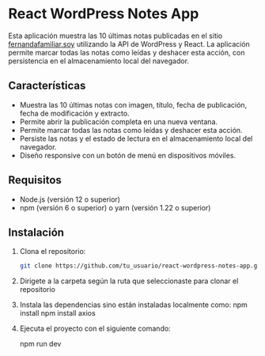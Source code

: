 # React WordPress Notes App

Esta aplicación muestra las 10 últimas notas publicadas en el sitio [fernandafamiliar.soy](https://fernandafamiliar.soy) utilizando la API de WordPress y React. La aplicación permite marcar todas las notas como leídas y deshacer esta acción, con persistencia en el almacenamiento local del navegador.

## Características

- Muestra las 10 últimas notas con imagen, título, fecha de publicación, fecha de modificación y extracto.
- Permite abrir la publicación completa en una nueva ventana.
- Permite marcar todas las notas como leídas y deshacer esta acción.
- Persiste las notas y el estado de lectura en el almacenamiento local del navegador.
- Diseño responsive con un botón de menú en dispositivos móviles.

## Requisitos

- Node.js (versión 12 o superior)
- npm (versión 6 o superior) o yarn (versión 1.22 o superior)

## Instalación

1. Clona el repositorio:

   ```bash
   git clone https://github.com/tu_usuario/react-wordpress-notes-app.git


2. Dirigete a la carpeta según la ruta que seleccionaste para clonar el repositorio

3. Instala las dependencias sino están instaladas localmente como: 
    npm install
    npm install axios

4. Ejecuta el proyecto con el siguiente comando: 

    npm run dev




